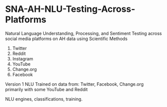 # SNA-AH-NLU-Testing-Across-Platforms
Natural Language Understanding, Processing, and Sentiment Testing across social media platforms on AH data using Scientific Methods

1. Twitter
2. Reddit
3. Instagram
4. YouTube
5. Change.org
6. Facebook

Version 1 NLU Trained on data from: Twitter, Facebook, Change.org primarily with some YouTube and Reddit

NLU engines, classifications, training.
